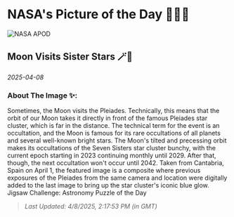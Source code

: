 
# NASA's Picture of the Day 🧑‍🚀💫

  ![NASA APOD](https://apod.nasa.gov/apod/image/2504/PleiadesMoon_Saiz_6000.jpg)
  
  ## Moon Visits Sister Stars 🪄🌌
  
  _2025-04-08_
  
  ### About The Image ✨: 
  
  Sometimes, the Moon visits the Pleiades. Technically, this means that the orbit of our Moon takes it directly in front of the famous Pleiades star cluster, which is far in the distance.  The technical term for the event is an occultation, and the Moon is famous for its rare occultations of all planets and several well-known bright stars. The Moon's tilted and precessing orbit makes its occultations of the Seven Sisters star cluster bunchy, with the current epoch starting in 2023 continuing monthly until 2029. After that, though, the next occultation won't occur until 2042.  Taken from Cantabria, Spain on April 1, the featured image is a composite where previous exposures of the Pleiades from the same camera and location were digitally added to the last image to bring up the star cluster's iconic blue glow.   Jigsaw Challenge: Astronomy Puzzle of the Day
  
  
  
  > _Last Updated: 4/8/2025, 2:17:53 PM (in GMT)_
  